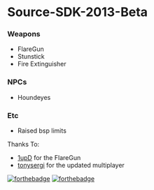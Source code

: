 # Source-SDK-2013-Beta

### Weapons
* FlareGun
* Stunstick
* Fire Extinguisher

### NPCs
* Houndeyes

### Etc
* Raised bsp limits
	
Thanks To:
* [1upD](https://github.com/1upD) for the FlareGun
* [tonysergi](https://github.com/tonysergi) for the updated multiplayer

[![forthebadge](https://forthebadge.com/images/badges/built-with-love.svg)](https://forthebadge.com) [![forthebadge](https://forthebadge.com/images/badges/made-with-c-plus-plus.svg)](https://forthebadge.com)
